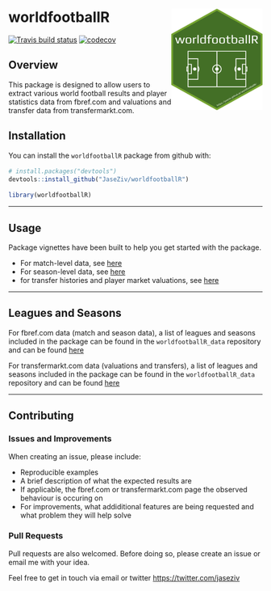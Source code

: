 
<!-- README.md is generated from README.Rmd. Please edit that file -->

# worldfootballR <img src="man/figures/logo.png" align="right" width="181" height="201"/>

<!-- badges: start -->

[![Travis build
status](https://travis-ci.org/JaseZiv/worldfootballR.svg?branch=main)](https://travis-ci.org/JaseZiv/worldfootballR)
[![codecov](https://codecov.io/gh/JaseZiv/worldfootballR/branch/main/graph/badge.svg?token=WGLU5J34VL)](https://codecov.io/gh/JaseZiv/worldfootballR)
<!-- badges: end -->

## Overview

This package is designed to allow users to extract various world
football results and player statistics data from fbref.com and
valuations and transfer data from transfermarkt.com.

## Installation

You can install the `worldfootballR` package from github with:

``` r
# install.packages("devtools")
devtools::install_github("JaseZiv/worldfootballR")
```

``` r
library(worldfootballR)
```

-----

## Usage

Package vignettes have been built to help you get started with the
package.

  - For match-level data, see
    [here](https://jaseziv.github.io/worldfootballR/articles/extract-match-data.html)
  - For season-level data, see
    [here](https://jaseziv.github.io/worldfootballR/articles/extract-season-data.html)
  - for transfer histories and player market valuations, see
    [here](https://jaseziv.github.io/worldfootballR/articles/extract-valuation-data.html)

-----

## Leagues and Seasons

For fbref.com data (match and season data), a list of leagues and
seasons included in the package can be found in the
`worldfootballR_data` repository and can be found
[here](https://github.com/JaseZiv/worldfootballR_data/blob/master/raw-data/league_seasons/all_tier1_season_URLs.csv)

For transfermarkt.com data (valuations and transfers), a list of leagues
and seasons included in the package can be found in the
`worldfootballR_data` repository and can be found
[here](https://github.com/JaseZiv/worldfootballR_data/blob/master/raw-data/transfermarkt_leagues/main_comp_seasons.csv)

-----

## Contributing

### Issues and Improvements

When creating an issue, please include:

  - Reproducible examples
  - A brief description of what the expected results are
  - If applicable, the fbref.com or transfermarkt.com page the observed
    behaviour is occuring on
  - For improvements, what addiditional features are being requested and
    what problem they will help solve

### Pull Requests

Pull requests are also welcomed. Before doing so, please create an issue
or email me with your idea.

Feel free to get in touch via email or twitter
<https://twitter.com/jaseziv>
